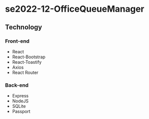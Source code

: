 # se2022-12-OfficeQueueManager

## Technology

### Front-end

- React
- React-Bootstrap
- React-Toastify
- Axios
- React Router

### Back-end

- Express
- NodeJS
- SQLite
- Passport

